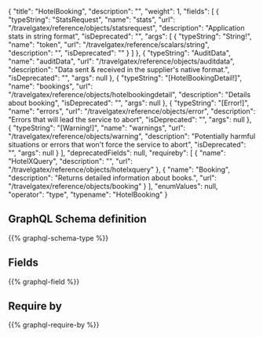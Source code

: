 {
  "title": "HotelBooking",
  "description": "",
  "weight": 1,
  "fields": [
    {
      "typeString": "StatsRequest",
      "name": "stats",
      "url": "/travelgatex/reference/objects/statsrequest",
      "description": "Application stats in string format",
      "isDeprecated": "",
      "args": [
        {
          "typeString": "String!",
          "name": "token",
          "url": "/travelgatex/reference/scalars/string",
          "description": "",
          "isDeprecated": ""
        }
      ]
    },
    {
      "typeString": "AuditData",
      "name": "auditData",
      "url": "/travelgatex/reference/objects/auditdata",
      "description": "Data sent & received in the supplier's native format.",
      "isDeprecated": "",
      "args": null
    },
    {
      "typeString": "[HotelBookingDetail!]",
      "name": "bookings",
      "url": "/travelgatex/reference/objects/hotelbookingdetail",
      "description": "Details about booking",
      "isDeprecated": "",
      "args": null
    },
    {
      "typeString": "[Error!]",
      "name": "errors",
      "url": "/travelgatex/reference/objects/error",
      "description": "Errors that will lead the service to abort",
      "isDeprecated": "",
      "args": null
    },
    {
      "typeString": "[Warning!]",
      "name": "warnings",
      "url": "/travelgatex/reference/objects/warning",
      "description": "Potentially  harmful situations or errors that won't force the service to abort",
      "isDeprecated": "",
      "args": null
    }
  ],
  "deprecatedFields": null,
  "requireby": [
    {
      "name": "HotelXQuery",
      "description": "",
      "url": "/travelgatex/reference/objects/hotelxquery"
    },
    {
      "name": "Booking",
      "description": "Returns detailed information about books.",
      "url": "/travelgatex/reference/objects/booking"
    }
  ],
  "enumValues": null,
  "operator": "type",
  "typename": "HotelBooking"
}
## GraphQL Schema definition

{{% graphql-schema-type %}}

## Fields

{{% graphql-field %}}

## Require by

{{% graphql-require-by %}}
